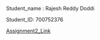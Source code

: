 Student_name : Rajesh Reddy Doddi

Student_ID: 700752376


[Assignment2_Link](https://vimeo.com/953798789?share=copy)


